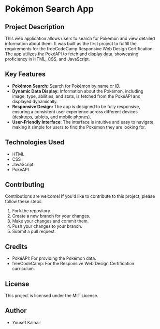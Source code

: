 # Pokémon Search App

## Project Description

This web application allows users to search for Pokémon and view detailed information about them. It was built as the first project to fulfill the requirements for the freeCodeCamp Responsive Web Design Certification. The app utilizes the PokéAPI to fetch and display data, showcasing proficiency in HTML, CSS, and JavaScript.

## Key Features

*   **Pokémon Search:** Search for Pokémon by name or ID.
*   **Dynamic Data Display:** Information about the Pokémon, including image, type, abilities, and stats, is fetched from the PokéAPI and displayed dynamically.
*   **Responsive Design:** The app is designed to be fully responsive, ensuring a consistent user experience across different devices (desktops, tablets, and mobile phones).
*   **User-Friendly Interface:** The interface is intuitive and easy to navigate, making it simple for users to find the Pokémon they are looking for.

## Technologies Used

*   HTML
*   CSS
*   JavaScript
*   PokéAPI

## Contributing

Contributions are welcome! If you'd like to contribute to this project, please follow these steps:

1.  Fork the repository.
2.  Create a new branch for your changes.
3.  Make your changes and commit them.
4.  Push your changes to your branch.
5.  Submit a pull request.

## Credits

*   PokéAPI: For providing the Pokémon data.
*   freeCodeCamp: For the Responsive Web Design Certification curriculum.

## License

This project is licensed under the MIT License.

## Author

*   Yousef Kaihair
